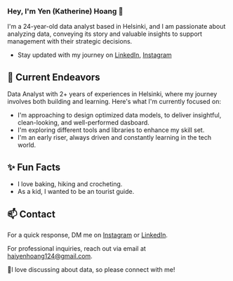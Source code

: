### Hey, I'm Yen (Katherine) Hoang 👋 

I'm a 24-year-old data analyst based in Helsinki, and I am passionate about analyzing data, conveying its story and valuable insights to support management with their strategic decisions. 

- Stay updated with my journey on [LinkedIn](https://www.linkedin.com/in/yen-hoang-186b091a2/), [Instagram](https://www.instagram.com/katherine.hg_/)

## 🔭 Current Endeavors 

Data Analyst with 2+ years of experiences in Helsinki, where my journey involves both building and learning. Here's what I'm currently focused on:

- I'm approaching to design optimized data models, to deliver insightful, clean-looking, and well-performed dasboard.
- I'm exploring different tools and libraries to enhance my skill set.
- I'm an early riser, always driven and constantly learning in the tech world.

## ✨ Fun Facts 

- I love baking, hiking and crocheting.
- As a kid, I wanted to be an tourist guide.

## 📫 Contact

 For a quick response, DM me on [Instagram](https://www.instagram.com/katherine.hg_/) or [LinkedIn](https://www.linkedin.com/in/yen-hoang-186b091a2/). 
 
 For professional inquiries, reach out via email at [haiyenhoang124@gmail.com](mailto:haiyenhoang124@gmail.com). 

 👋I love discussing about data, so please connect with me!

